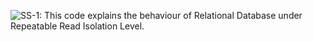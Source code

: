 


![SS-1: This code explains the behaviour of Relational Database under Repeatable Read Isolation Level.](System-Design/Databases/Database-Isolation-Levels/Images/RR1.png "Relational Database under Repeatable Read Isolation Level")
